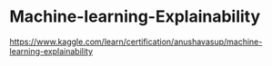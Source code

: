 # Machine-learning-Explainability
https://www.kaggle.com/learn/certification/anushavasup/machine-learning-explainability
